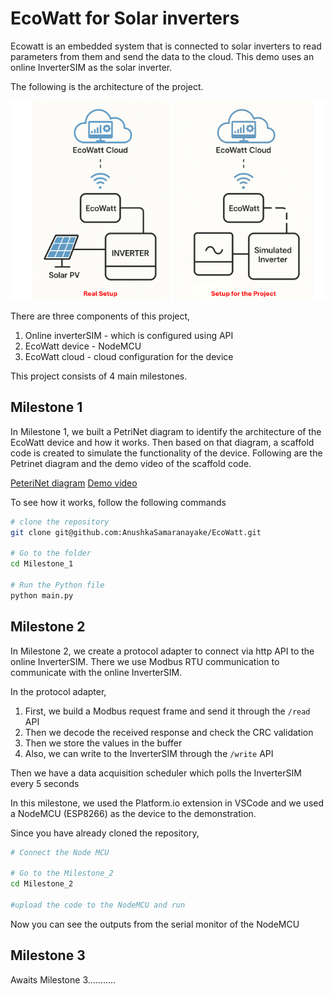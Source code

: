 # EcoWatt for Solar inverters

Ecowatt is an embedded system that is connected to solar inverters to read parameters from them and send the data to the cloud. This demo uses an online InverterSIM as the solar inverter.

The following is the architecture of the project.

![architecture](./assets/architecture.png)

There are three components of this project,
1. Online inverterSIM - which is configured using API
2. EcoWatt device - NodeMCU
3. EcoWatt cloud - cloud configuration for the device

This project consists of 4 main milestones.

## Milestone 1

In Milestone 1, we built a PetriNet diagram to identify the architecture of the EcoWatt device and how it works. Then based on that diagram, a scaffold code is created to simulate the functionality of the device. Following are the Petrinet diagram and the demo video of the scaffold code.

[PeteriNet diagram](https://drive.google.com/file/d/15ALogLgaHMUhQ6W8kmQFQu1SFCyAevvc/view?usp=drive_link)
[Demo video](https://drive.google.com/file/d/1hROSwhe20sWfY8Vbdq4S5FbaViUpt6ox/view) 

To see how it works, follow the following commands

```bash
# clone the repository
git clone git@github.com:AnushkaSamaranayake/EcoWatt.git

# Go to the folder
cd Milestone_1

# Run the Python file
python main.py

```

## Milestone 2

In Milestone 2, we create a protocol adapter to connect via http API to the online InverterSIM. There we use Modbus RTU communication to communicate with the online InverterSIM.

In the protocol adapter,
1. First, we build a Modbus request frame and send it through the `/read` API
2. Then we decode the received response and check the CRC validation
3. Then we store the values in the buffer
4. Also, we can write to the InverterSIM through the `/write` API

Then we have a data acquisition scheduler which polls the InverterSIM every 5 seconds

In this milestone, we used the Platform.io extension in VSCode and we used a NodeMCU (ESP8266) as the device to the demonstration.

Since you have already cloned the repository,

```bash
# Connect the Node MCU

# Go to the Milestone_2
cd Milestone_2

#upload the code to the NodeMCU and run
```

Now you can see the outputs from the serial monitor of the NodeMCU

## Milestone 3

Awaits Milestone 3...........
